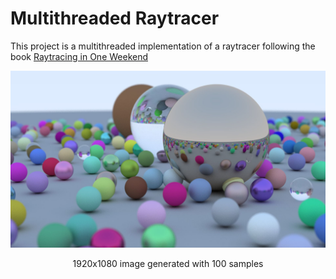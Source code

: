 # Multithreaded Raytracer
This project is a multithreaded implementation of a raytracer following the book [Raytracing in One Weekend](https://raytracing.github.io/)

![1920x1080 image generated with 100 samples](https://github.com/BanjoCascante/RayTracer/blob/master/images/rayTracer1920x1080.jpg)
<p align="center">1920x1080 image generated with 100 samples</p>
